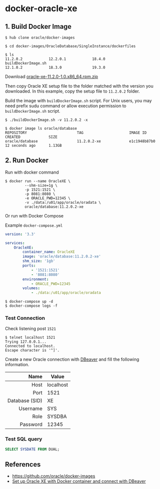 # docker-oracle-xe

## 1. Build Docker Image

```
$ hub clone oracle/docker-images

$ cd docker-images/OracleDatabase/SingleInstance/dockerfiles

$ ls
11.2.0.2            12.2.0.1            18.4.0              buildDockerImage.sh
12.1.0.2            18.3.0              19.3.0
```

Download [oracle-xe-11.2.0-1.0.x86_64.rpm.zip](https://drive.google.com/file/d/1jtTIuey94tIYpdapNUq11ix3EaKfsOv1/view)

Then copy Oracle XE setup file to the folder matched with the version you downloaded. In this example, copy the setup file to `11.2.0.2` folder.

Build the image with `buildDockerImage.sh` script. For Unix users, you may need prefix sudu command or allow execution permission to `buildDockerImage.sh` script.

```
$ ./buildDockerImage.sh -v 11.2.0.2 -x

$ docker image ls oracle/database                                  
REPOSITORY                       TAG                     IMAGE ID            CREATED             SIZE
oracle/database                  11.2.0.2-xe             e1c1948b87b0        12 seconds ago      1.13GB
```

## 2. Run Docker

Run with docker command

```
$ docker run --name OracleXE \
         --shm-size=1g \
         -p 1521:1521 \
         -p 8081:8080 \
         -e ORACLE_PWD=12345 \
         -v ./data:/u01/app/oracle/oradata \
         oracle/database:11.2.0.2-xe
```

Or run with Docker Compose

Example `docker-compose.yml`

```yml
version: '3.3'

services:
    OracleXE:
        container_name: OracleXE
        image: 'oracle/database:11.2.0.2-xe'
        shm_size: '1gb'
        ports:
            - '1521:1521'
            - '8081:8080'
        environment:
            - ORACLE_PWD=12345
        volumes:
            - ./data:/u01/app/oracle/oradata
```

```
$ docker-compose up -d
$ docker-compose logs -f
```

### Test Connection

Check listening post `1521`

```
$ telnet localhost 1521
Trying 127.0.0.1...
Connected to localhost.
Escape character is '^]'.
```

Create a new Oracle connection with [DBeaver](https://dbeaver.io/) and fill the following information.

| Name | Value |
|-----:|-------|
| Host | localhost |
| Port | 1521 |
| Database (SID) | XE |
| Username | SYS |
| Role | SYSDBA |
| Password | 12345 |

### Test SQL query

```sql
SELECT SYSDATE FROM DUAL;
```

## References

- https://github.com/oracle/docker-images
- [Set up Oracle XE with Docker container and connect with DBeaver](https://www.codesanook.com/setup-oracle-xe-database-on-docker-container-and-connect-with-dbeaver)
